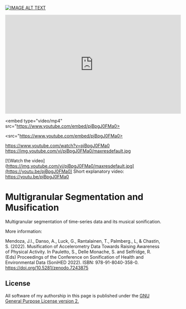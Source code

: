 [![IMAGE ALT TEXT](https://img.youtube.com/vi/pjBpgJ0FMa0/maxresdefault.jpg)](https://youtu.be/pjBpgJ0FMa0 "Video Title")

<iframe width="560" height="315" src="https://www.youtube.com/embed/pjBpgJ0FMa0" frameborder="0" allow="autoplay; encrypted-media" allowfullscreen></iframe>

<embed type="video/mp4" src="https://www.youtube.com/embed/pjBpgJ0FMa0>

<src="https://www.youtube.com/embed/pjBpgJ0FMa0>

https://www.youtube.com/watch?v=pjBpgJ0FMa0
https://img.youtube.com/vi/pjBpgJ0FMa0/maxresdefault.jpg


[![Watch the video](https://img.youtube.com/vi/pjBpgJ0FMa0/maxresdefault.jpg](https://youtu.be/pjBpgJ0FMa0)
Short explanatory video: <a href="https://youtu.be/pjBpgJ0FMa0">https://youtu.be/pjBpgJ0FMa0</a>

# Multigranular Segmentation and Musification

Multigranular segmentation of time-series data and its musical sonification.

More information:

Mendoza, J.I., Danso, A., Luck, G., Rantalainen, T., Palmberg., L, & Chastin, S. (2022). Musification of Accelerometry Data Towards Raising Awareness of Physical Activity. In Pauletto, S., Delle Monache, S. and Selfridge, R. (Eds) Proceedings of the Conference on Sonification of Health and Environmental Data (SoniHED 2022). ISBN: 978-91-8040-358-0. https://doi.org/10.5281/zenodo.7243875

## License
All software of my authorship in this page is published under the <a href="https://www.gnu.org/licenses/old-licenses/gpl-2.0.en.html">GNU General Purpose License version 2.</a>

